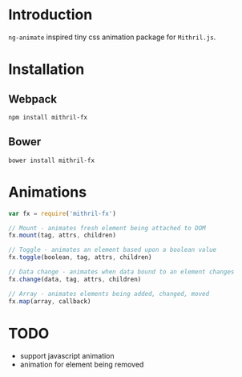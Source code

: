# Introduction
`ng-animate` inspired tiny css animation package for `Mithril.js`.

# Installation
## Webpack
`npm install mithril-fx`

## Bower
`bower install mithril-fx`

# Animations
```javascript
var fx = require('mithril-fx')

// Mount - animates fresh element being attached to DOM
fx.mount(tag, attrs, children)

// Toggle - animates an element based upon a boolean value
fx.toggle(boolean, tag, attrs, children)

// Data change - animates when data bound to an element changes
fx.change(data, tag, attrs, children)

// Array - animates elements being added, changed, moved
fx.map(array, callback)
```

# TODO
- support javascript animation
- animation for element being removed

